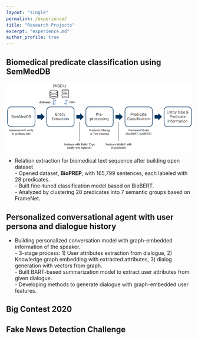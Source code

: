 ```yaml
---
layout: "single"
permalink: /experience/
title: "Research Projects"
excerpt: "experience.md"
author_profile: true
---
```



## Biomedical predicate classification using SemMedDB

![BioPREP_Overview](/assets/images/BioPREP_Overview.png)

- Relation extraction for biomedical text sequence after building open dataset  
   \- Opened dataset, **BioPREP**, with 165,799 sentences, each labeled with 28 predicates.  
   \- Built fine-tuned classification model based on BioBERT.  
   \- Analyzed by clustering 28 predicates into 7 semantic groups based on FrameNet.  

## Personalized conversational agent with user persona and dialogue history

- Building personalized conversation model with graph-embedded information of the speaker.  
   \- 3-stage process: 1) User attributes extraction from dialogue, 2) Knowledge graph embedding with extracted attributes, 3) dialog generation with vectors from graph.  
   \- Built BART-based summarization model to extract user attributes from given dialogue.  
   \- Developing methods to generate dialogue with graph-embedded user features.    

## Big Contest 2020



## Fake News Detection Challenge